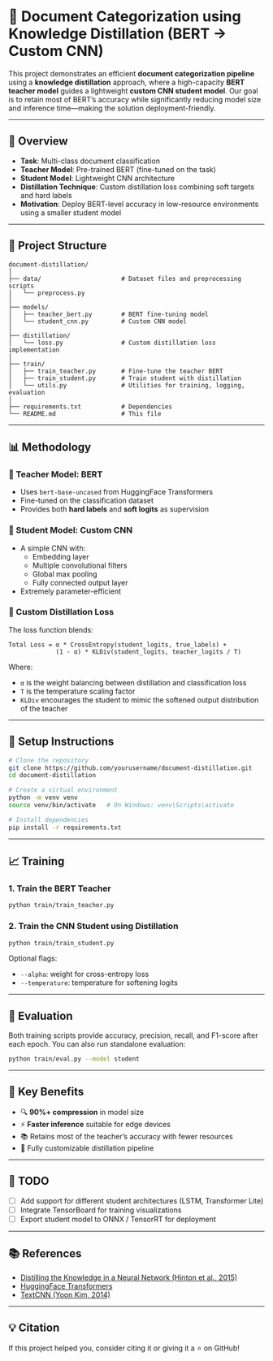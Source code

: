# 🧠 Document Categorization using Knowledge Distillation (BERT → Custom CNN)

This project demonstrates an efficient **document categorization pipeline** using a **knowledge distillation** approach, where a high-capacity **BERT teacher model** guides a lightweight **custom CNN student model**. Our goal is to retain most of BERT’s accuracy while significantly reducing model size and inference time—making the solution deployment-friendly.

---

## 🚀 Overview

- **Task**: Multi-class document classification
- **Teacher Model**: Pre-trained BERT (fine-tuned on the task)
- **Student Model**: Lightweight CNN architecture
- **Distillation Technique**: Custom distillation loss combining soft targets and hard labels
- **Motivation**: Deploy BERT-level accuracy in low-resource environments using a smaller student model

---

## 📁 Project Structure

```
document-distillation/
│
├── data/                      # Dataset files and preprocessing scripts
│   └── preprocess.py
│
├── models/
│   ├── teacher_bert.py        # BERT fine-tuning model
│   └── student_cnn.py         # Custom CNN model
│
├── distillation/
│   └── loss.py                # Custom distillation loss implementation
│
├── train/
│   ├── train_teacher.py       # Fine-tune the teacher BERT
│   ├── train_student.py       # Train student with distillation
│   └── utils.py               # Utilities for training, logging, evaluation
│
├── requirements.txt           # Dependencies
└── README.md                  # This file
```

---

## 📊 Methodology

### 🔹 Teacher Model: BERT
- Uses `bert-base-uncased` from HuggingFace Transformers
- Fine-tuned on the classification dataset
- Provides both **hard labels** and **soft logits** as supervision

### 🔹 Student Model: Custom CNN
- A simple CNN with:
  - Embedding layer
  - Multiple convolutional filters
  - Global max pooling
  - Fully connected output layer
- Extremely parameter-efficient

### 🔹 Custom Distillation Loss

The loss function blends:

```
Total Loss = α * CrossEntropy(student_logits, true_labels) + 
             (1 - α) * KLDiv(student_logits, teacher_logits / T)
```

Where:
- `α` is the weight balancing between distillation and classification loss
- `T` is the temperature scaling factor
- `KLDiv` encourages the student to mimic the softened output distribution of the teacher

---

## 🔧 Setup Instructions

```bash
# Clone the repository
git clone https://github.com/yourusername/document-distillation.git
cd document-distillation

# Create a virtual environment
python -m venv venv
source venv/bin/activate   # On Windows: venv\Scripts\activate

# Install dependencies
pip install -r requirements.txt
```

---

## 📈 Training

### 1. Train the BERT Teacher
```bash
python train/train_teacher.py
```

### 2. Train the CNN Student using Distillation
```bash
python train/train_student.py
```

Optional flags:
- `--alpha`: weight for cross-entropy loss
- `--temperature`: temperature for softening logits

---

## 🧪 Evaluation

Both training scripts provide accuracy, precision, recall, and F1-score after each epoch. You can also run standalone evaluation:

```bash
python train/eval.py --model student
```

---

## 🧠 Key Benefits

- 🔍 **90%+ compression** in model size
- ⚡ **Faster inference** suitable for edge devices
- 📚 Retains most of the teacher’s accuracy with fewer resources
- 🧪 Fully customizable distillation pipeline

---

## 📌 TODO

- [ ] Add support for different student architectures (LSTM, Transformer Lite)
- [ ] Integrate TensorBoard for training visualizations
- [ ] Export student model to ONNX / TensorRT for deployment

---

## 📚 References

- [Distilling the Knowledge in a Neural Network (Hinton et al., 2015)](https://arxiv.org/abs/1503.02531)
- [HuggingFace Transformers](https://huggingface.co/transformers/)
- [TextCNN (Yoon Kim, 2014)](https://arxiv.org/abs/1408.5882)

---

## 💡 Citation

If this project helped you, consider citing it or giving it a ⭐️ on GitHub!
